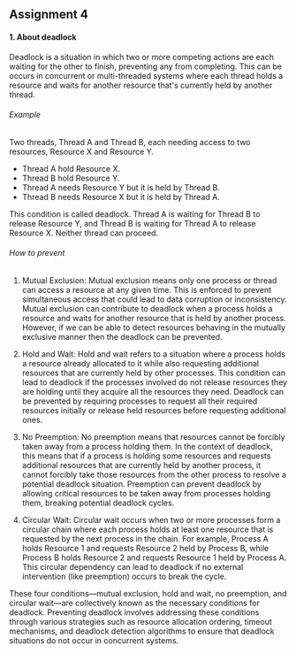 ## Assignment 4

#### 1. About deadlock
Deadlock is a situation in which two or more competing actions are each waiting for the other to finish, preventing any from completing. This can be occurs in concurrent or multi-threaded systems where each thread holds a resource and waits for another resource that's currently held by another thread.

###### Example
Two threads, Thread A and Thread B, each needing access to two resources, Resource X and Resource Y.

- Thread A hold Resource X.
- Thread B hold Resource Y.
- Thread A needs Resource Y but it is held by Thread B.
- Thread B needs Resource X but it is held by Thread A.

This condition is called deadlock. Thread A is waiting for Thread B to release Resource Y, and Thread B is waiting for Thread A to release Resource X. Neither thread can proceed.

###### How to prevent
1. Mutual Exclusion:
Mutual exclusion means only one process or thread can access a resource at any given time. This is enforced to prevent simultaneous access that could lead to data corruption or inconsistency. Mutual exclusion can contribute to deadlock when a process holds a resource and waits for another resource that is held by another process. However, if we can be able to detect resources behaving in the mutually exclusive manner then the deadlock can be prevented.

2. Hold and Wait:
Hold and wait refers to a situation where a process holds a resource already allocated to it while also requesting additional resources that are currently held by other processes. This condition can lead to deadlock if the processes involved do not release resources they are holding until they acquire all the resources they need. Deadlock can be prevented by requiring processes to request all their required resources initially or release held resources before requesting additional ones.

3. No Preemption:
No preemption means that resources cannot be forcibly taken away from a process holding them. In the context of deadlock, this means that if a process is holding some resources and requests additional resources that are currently held by another process, it cannot forcibly take those resources from the other process to resolve a potential deadlock situation. Preemption can prevent deadlock by allowing critical resources to be taken away from processes holding them, breaking potential deadlock cycles.

4. Circular Wait:
Circular wait occurs when two or more processes form a circular chain where each process holds at least one resource that is requested by the next process in the chain. For example, Process A holds Resource 1 and requests Resource 2 held by Process B, while Process B holds Resource 2 and requests Resource 1 held by Process A. This circular dependency can lead to deadlock if no external intervention (like preemption) occurs to break the cycle.

These four conditions—mutual exclusion, hold and wait, no preemption, and circular wait—are collectively known as the necessary conditions for deadlock. Preventing deadlock involves addressing these conditions through various strategies such as resource allocation ordering, timeout mechanisms, and deadlock detection algorithms to ensure that deadlock situations do not occur in concurrent systems.